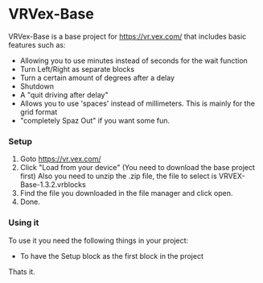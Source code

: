# VRVex-Base

VRVex-Base is a base project for https://vr.vex.com/ that includes basic features such as:

- Allowing you to use minutes instead of seconds for the wait function
- Turn Left/Right as separate blocks
- Turn a certain amount of degrees after a delay
- Shutdown
- A "quit driving after delay"
- Allows you to use 'spaces' instead of millimeters. This is mainly for the grid format
- "completely Spaz Out" if you want some fun.



### Setup

1. Goto https://vr.vex.com/
2. Click "Load from your device" (You need to download the base project first) Also you need to unzip the .zip file, the file to select is VRVEX-Base-1.3.2.vrblocks
3. Find the file you downloaded in the file manager and click open.
4. Done.



### Using it

To use it you need the following things in your project:

- To have the Setup block as the first block in the project

Thats it.
